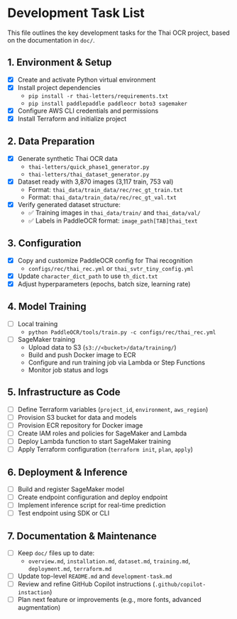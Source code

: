 # Development Task List

This file outlines the key development tasks for the Thai OCR project, based on the documentation in `doc/`.

## 1. Environment & Setup

- [x] Create and activate Python virtual environment
- [x] Install project dependencies
  - `pip install -r thai-letters/requirements.txt`
  - `pip install paddlepaddle paddleocr boto3 sagemaker`
- [x] Configure AWS CLI credentials and permissions
- [x] Install Terraform and initialize project

## 2. Data Preparation

- [x] Generate synthetic Thai OCR data
  - `thai-letters/quick_phase1_generator.py`
  - `thai-letters/thai_dataset_generator.py`
- [x] Dataset ready with 3,870 images (3,117 train, 753 val)
  - Format: `thai_data/train_data/rec/rec_gt_train.txt`
  - Format: `thai_data/train_data/rec/rec_gt_val.txt`
- [x] Verify generated dataset structure:
  - ✅ Training images in `thai_data/train/` and `thai_data/val/`
  - ✅ Labels in PaddleOCR format: `image_path[TAB]thai_text`

## 3. Configuration

- [x] Copy and customize PaddleOCR config for Thai recognition
  - `configs/rec/thai_rec.yml` or `thai_svtr_tiny_config.yml`
- [x] Update `character_dict_path` to use `th_dict.txt`
- [x] Adjust hyperparameters (epochs, batch size, learning rate)

## 4. Model Training

- [ ] Local training
  - `python PaddleOCR/tools/train.py -c configs/rec/thai_rec.yml`
- [ ] SageMaker training
  - Upload data to S3 (`s3://<bucket>/data/training/`)
  - Build and push Docker image to ECR
  - Configure and run training job via Lambda or Step Functions
  - Monitor job status and logs

## 5. Infrastructure as Code

- [ ] Define Terraform variables (`project_id`, `environment`, `aws_region`)
- [ ] Provision S3 bucket for data and models
- [ ] Provision ECR repository for Docker image
- [ ] Create IAM roles and policies for SageMaker and Lambda
- [ ] Deploy Lambda function to start SageMaker training
- [ ] Apply Terraform configuration (`terraform init`, `plan`, `apply`)

## 6. Deployment & Inference

- [ ] Build and register SageMaker model
- [ ] Create endpoint configuration and deploy endpoint
- [ ] Implement inference script for real-time prediction
- [ ] Test endpoint using SDK or CLI

## 7. Documentation & Maintenance

- [ ] Keep `doc/` files up to date:
  - `overview.md`, `installation.md`, `dataset.md`, `training.md`, `deployment.md`, `terraform.md`
- [ ] Update top-level `README.md` and `development-task.md`
- [ ] Review and refine GitHub Copilot instructions (`.github/copilot-instaction`)
- [ ] Plan next feature or improvements (e.g., more fonts, advanced augmentation)
